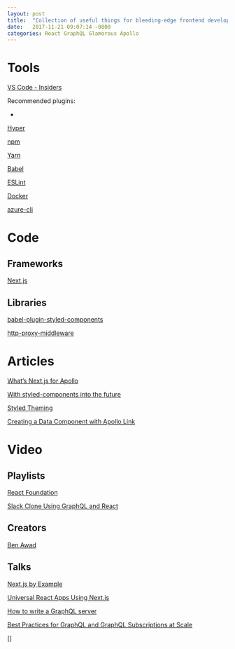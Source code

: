 ```yaml
---
layout: post
title:  "Collection of useful things for bleeding-edge frontend development"
date:   2017-11-21 09:07:14 -0800
categories: React GraphQL Glamorous Apollo
---
```

# Tools

[VS Code - Insiders](https://code.visualstudio.com/insiders/)

Recommended plugins:

- ​

[Hyper](https://hyper.is/)

[npm](https://www.npmjs.com/)

[Yarn](https://yarnpkg.com/en/)

[Babel](https://babeljs.io/)

[ESLint](https://eslint.org/)

[Docker](https://www.docker.com/)

[azure-cli](https://github.com/Azure/azure-cli)

# Code

## Frameworks

[Next.js](https://github.com/zeit/next.js/)

## Libraries

[babel-plugin-styled-components]()

[http-proxy-middleware](https://github.com/chimurai/http-proxy-middleware)

# Articles

[What’s Next.js for Apollo](https://dev-blog.apollodata.com/whats-next-js-for-apollo-e4dfe835d070)

[With styled-components into the future](https://medium.com/styled-components/with-styled-components-into-the-future-d1d917e7c22c)

[Styled Theming](http://thejameskyle.com/styled-theming.html)

[Creating a Data Component with Apollo Link](https://dev-blog.apollodata.com/creating-a-data-component-with-apollo-link)

# Video

## Playlists

[React Foundation](https://www.youtube.com/playlist?list=PLjQo0sojbbxU6Yl9l-38gOyeQYjqXefq7)

[Slack Clone Using GraphQL and React](https://www.youtube.com/playlist?list=PLN3n1USn4xlkdRlq3VZ1sT6SGW0-yajjL)

## Creators

[Ben Awad](https://www.youtube.com/user/99baddawg)

## Talks

[Next.js by Example](https://www.youtube.com/watch?v=DLGJfa3Xv-0)

[Universal React Apps Using Next.js](https://www.youtube.com/watch?v=ukeXQD8BHuM)

[How to write a GraphQL server](https://www.youtube.com/watch?v=Tpf9kVE2AY8)

[Best Practices for GraphQL and GraphQL Subscriptions at Scale](https://www.youtube.com/watch?v=XfHOrfTyJJw)

[]


